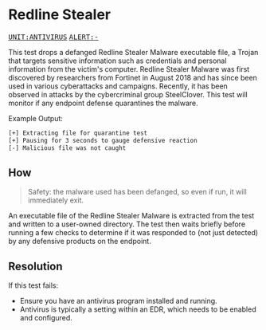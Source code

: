 # Redline Stealer

<kbd>[UNIT:ANTIVIRUS](https://docs.preludesecurity.com/docs/security-policy#antivirus)</kbd>
<kbd>[ALERT:-](#the-url)</kbd>

This test drops a defanged Redline Stealer Malware executable file, a Trojan that targets sensitive information such as credentials and personal information from the victim's computer. Redline Stealer Malware was first discovered by researchers from Fortinet in August 2018 and has since been used in various cyberattacks and campaigns. Recently, it has been observed in attacks by the cybercriminal group SteelClover. This test will monitor if any endpoint defense quarantines the malware.

Example Output:
```bash
[+] Extracting file for quarantine test
[+] Pausing for 3 seconds to gauge defensive reaction
[-] Malicious file was not caught
```

## How

> Safety: the malware used has been defanged, so even if run, it will immediately exit.

An executable file of the Redline Stealer Malware is extracted from the test and written to a user-owned directory. The test then waits briefly before running a few checks to determine if it was responded to (not just detected) by any defensive products on the endpoint.

## Resolution

If this test fails:

* Ensure you have an antivirus program installed and running.
* Antivirus is typically a setting within an EDR, which needs to be enabled and configured.
